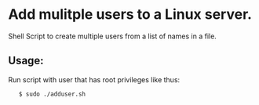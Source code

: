# Add mulitple users to a Linux server.
Shell Script to create multiple users from a list of names in a file.

## Usage:
Run script with user that has root privileges like thus:
<br>
```bash
   $ sudo ./adduser.sh
